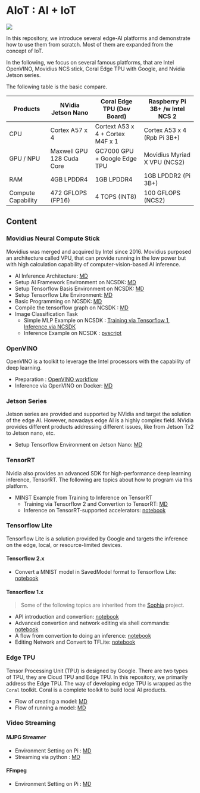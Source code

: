 # AIoT : AI + IoT

[![](https://img.shields.io/badge/doc-stable-green)](README.md)

In this repository, we introduce several edge-AI platforms and demonstrate how to use them from scratch. Most of them are expanded from the concept of IoT.

In the following, we focus on several famous platforms, that are Intel OpenVINO, Movidius NCS stick, Coral Edge TPU with Google, and Nvidia Jetson series.

The following table is the basic compare.

| Products | NVidia Jetson Nano | Coral Edge TPU (Dev Board) | Raspberry Pi 3B+ /w Intel NCS 2 |
| -- | -- | -- | -- |
| CPU | Cortex A57 x 4 | Cortext A53 x 4 + Cortex M4F x 1 | Cortex A53 x 4 (Rpb Pi 3B+) |
| GPU / NPU | Maxwell GPU 128 Cuda Core | GC7000 GPU + Google Edge TPU | Movidius Myriad X VPU (NCS2) |
| RAM | 4GB LPDDR4 | 1GB LPDDR4 | 1GB LPDDR2 (Pi 3B+) |
| Compute Capability | 472 GFLOPS (FP16) | 4 TOPS (INT8) | 100 GFLOPS (NCS2) |

## Content

### Movidius Neural Compute Stick

Movidius was merged and acquired by Intel since 2016. Movidius purposed an architecture called VPU, that can provide running in the low power but with high calculation capability of computer-vision-based AI inference.

* AI Inference Architecture: [MD](pi_movidius/AI_Inference_Architecture.md)
* Setup AI Framework Environment on NCSDK: [MD](pi_movidius/quickstart.md)
* Setup Tensorflow Basis Environment on NCSDK: [MD](pi_movidius/Tensorflow_Env.md)
* Setup Tensorflow Lite Environment: [MD](pi_movidius/TensorflowLite_RaspberryPi.md)
* Basic Programming on NCSDK: [MD](pi_movidius/basic_programming.md)
* Compile the tensorflow graph on NCSDK : [MD](pi_movidius/compile_movidius_graph.md)
* Image Classification Task
  * Simple MLP Example on NCSDK : [Training via Tensorflow 1](pi_movidius/SimpleMLP_Training.ipynb), [Inference via NCSDK](pi_movidius/SimpleMLP_Movidius.ipynb)
  * Inference Example on NCSDK : [pyscript](pi_movidius/inference.py)

### OpenVINO

OpenVINO is a toolkit to leverage the Intel processors with the capability of deep learning. 

* Preparation : [OpenVINO workflow](openvino/openvino_workflow.md)
* Inference via OpenVINO on Docker: [MD](openvino/inference_openvino_docker.md)
  
### Jetson Series

Jetson series are provided and supported by NVidia and target the solution of the edge AI. However, nowadays edge AI is a highly complex field. NVidia provides different products addressing different issues, like from Jetson Tx2 to Jetson nano, etc.

* Setup Tensorflow Environment on Jetson Nano: [MD](jetson/jetson_tx2_quickstart.md)

### TensorRT

Nvidia also provides an advanced SDK for high-performance deep learning inference, TensorRT. The following are topics about how to program via this platform.

* MINST Example from Training to Inference on TensorRT
  * Training via Tensorflow 2 and Convertion to TensorRT: [MD](tensorrt/trainingMNIST.md)
  * Inference on TensorRT-supported accelerators: [notebook](tensorrt/TensorRTInference.ipynb)

### Tensorflow Lite

Tensorflow Lite is a solution provided by Google and targets the inference on the edge, local, or resource-limited devices.

#### Tensorflow 2.x

* Convert a MNIST model in SavedModel format to Tensorflow Lite: [notebook](tensorflowlite/tf2lite_savedmodel.ipynb)

#### Tensorflow 1.x

> Some of the following topics are inherited from the [Sophia](https://github.com/jiankaiwang/sophia) project.

* API introduction and convertion: [notebook](tensorflowlite/TensorflowLite_API.ipynb)
* Advanced convertion and network editing via shell commands: [notebook](tensorflowlite/TensorflowLite_CommandLine.ipynb)
* A flow from convertion to doing an inference: [notebook](tensorflowlite/TFLite_FromFrozenModel_Inference.ipynb)
* Editing Network and Convert to TFLite: [notebook](tensorflowlite/NetworkEditing_TFLite_Keras.ipynb)

### Edge TPU

Tensor Processing Unit (TPU) is designed by Google. There are two types of TPU, they are Cloud TPU and Edge TPU. In this repository, we primarily address the Edge TPU. The way of developing edge TPU is wrapped as the `Coral` toolkit. Coral is a complete toolkit to build local AI products.

* Flow of creating a model: [MD](edgetpu/create_models.md)
* Flow of running a model: [MD](edgetpu/inference_with_models.md)

### Video Streaming

#### MJPG Streamer
* Environment Setting on Pi : [MD](mjpg_streamer/quickstart.md)
* Streaming via python : [MD](mjpg_streamer/video_streaming_using_python.md)

#### FFmpeg
* Environment Setting on Pi : [MD](ffmpeg/quickstart.md)

